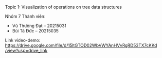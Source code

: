 Topic 1: Visualization of operations on tree data structures

Nhóm 7
Thành viên: 
- Vũ Thường Đạt – 20215031
- Bùi Tá Đức – 20215035                           


Link video-demo:
https://drive.google.com/file/d/15ltGTOD02WbVWYAnHVvRgRD53TX7cKKd/view?usp=drive_link
